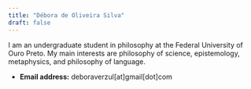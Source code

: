 ```yaml
---
title: "Débora de Oliveira Silva"
draft: false
---
```


I am an undergraduate student in philosophy at the Federal University of Ouro
Preto. My main interests are philosophy of science, epistemology, metaphysics,
and philosophy of language.

* **Email address:** deboraverzul[at]gmail[dot]com
